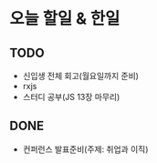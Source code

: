 # 오늘 할일 & 한일

## TODO

- 신입생 전체 회고(월요일까지 준비)
- rxjs
- 스터디 공부(JS 13장 마무리)

## DONE

- 컨퍼런스 발표준비(주제: 취업과 이직)
